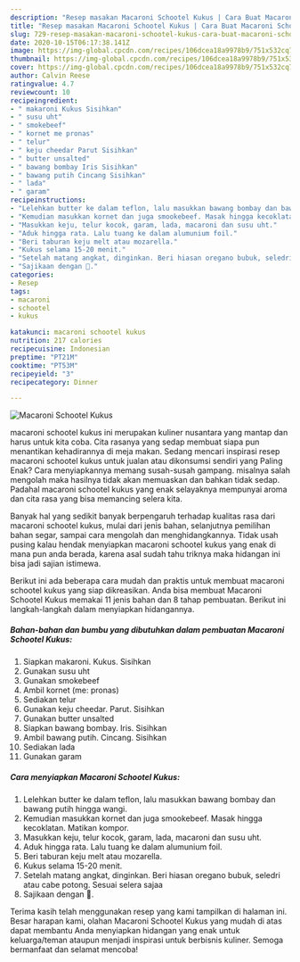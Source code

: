 ```yaml
---
description: "Resep masakan Macaroni Schootel Kukus | Cara Buat Macaroni Schootel Kukus Yang Enak Dan Mudah"
title: "Resep masakan Macaroni Schootel Kukus | Cara Buat Macaroni Schootel Kukus Yang Enak Dan Mudah"
slug: 729-resep-masakan-macaroni-schootel-kukus-cara-buat-macaroni-schootel-kukus-yang-enak-dan-mudah
date: 2020-10-15T06:17:38.141Z
image: https://img-global.cpcdn.com/recipes/106dcea18a9978b9/751x532cq70/macaroni-schootel-kukus-foto-resep-utama.jpg
thumbnail: https://img-global.cpcdn.com/recipes/106dcea18a9978b9/751x532cq70/macaroni-schootel-kukus-foto-resep-utama.jpg
cover: https://img-global.cpcdn.com/recipes/106dcea18a9978b9/751x532cq70/macaroni-schootel-kukus-foto-resep-utama.jpg
author: Calvin Reese
ratingvalue: 4.7
reviewcount: 10
recipeingredient:
- " makaroni Kukus Sisihkan"
- " susu uht"
- " smokebeef"
- " kornet me pronas"
- " telur"
- " keju cheedar Parut Sisihkan"
- " butter unsalted"
- " bawang bombay Iris Sisihkan"
- " bawang putih Cincang Sisihkan"
- " lada"
- " garam"
recipeinstructions:
- "Lelehkan butter ke dalam teflon, lalu masukkan bawang bombay dan bawang putih hingga wangi."
- "Kemudian masukkan kornet dan juga smookebeef. Masak hingga kecoklatan. Matikan kompor."
- "Masukkan keju, telur kocok, garam, lada, macaroni dan susu uht."
- "Aduk hingga rata. Lalu tuang ke dalam alumunium foil."
- "Beri taburan keju melt atau mozarella."
- "Kukus selama 15-20 menit."
- "Setelah matang angkat, dinginkan. Beri hiasan oregano bubuk, seledri atau cabe potong. Sesuai selera sajaa"
- "Sajikaan dengan 💙."
categories:
- Resep
tags:
- macaroni
- schootel
- kukus

katakunci: macaroni schootel kukus 
nutrition: 217 calories
recipecuisine: Indonesian
preptime: "PT21M"
cooktime: "PT53M"
recipeyield: "3"
recipecategory: Dinner

---
```



![Macaroni Schootel Kukus](https://img-global.cpcdn.com/recipes/106dcea18a9978b9/751x532cq70/macaroni-schootel-kukus-foto-resep-utama.jpg)


macaroni schootel kukus ini merupakan kuliner nusantara yang mantap dan harus untuk kita coba. Cita rasanya yang sedap membuat siapa pun menantikan kehadirannya di meja makan.
Sedang mencari inspirasi resep macaroni schootel kukus untuk jualan atau dikonsumsi sendiri yang Paling Enak? Cara menyiapkannya memang susah-susah gampang. misalnya salah mengolah maka hasilnya tidak akan memuaskan dan bahkan tidak sedap. Padahal macaroni schootel kukus yang enak selayaknya mempunyai aroma dan cita rasa yang bisa memancing selera kita.

Banyak hal yang sedikit banyak berpengaruh terhadap kualitas rasa dari macaroni schootel kukus, mulai dari jenis bahan, selanjutnya pemilihan bahan segar, sampai cara mengolah dan menghidangkannya. Tidak usah pusing kalau hendak menyiapkan macaroni schootel kukus yang enak di mana pun anda berada, karena asal sudah tahu triknya maka hidangan ini bisa jadi sajian istimewa.




Berikut ini ada beberapa cara mudah dan praktis untuk membuat macaroni schootel kukus yang siap dikreasikan. Anda bisa membuat Macaroni Schootel Kukus memakai 11 jenis bahan dan 8 tahap pembuatan. Berikut ini langkah-langkah dalam menyiapkan hidangannya.

<!--inarticleads1-->

##### Bahan-bahan dan bumbu yang dibutuhkan dalam pembuatan Macaroni Schootel Kukus:

1. Siapkan  makaroni. Kukus. Sisihkan
1. Gunakan  susu uht
1. Gunakan  smokebeef
1. Ambil  kornet (me: pronas)
1. Sediakan  telur
1. Gunakan  keju cheedar. Parut. Sisihkan
1. Gunakan  butter unsalted
1. Siapkan  bawang bombay. Iris. Sisihkan
1. Ambil  bawang putih. Cincang. Sisihkan
1. Sediakan  lada
1. Gunakan  garam




<!--inarticleads2-->

##### Cara menyiapkan Macaroni Schootel Kukus:

1. Lelehkan butter ke dalam teflon, lalu masukkan bawang bombay dan bawang putih hingga wangi.
1. Kemudian masukkan kornet dan juga smookebeef. Masak hingga kecoklatan. Matikan kompor.
1. Masukkan keju, telur kocok, garam, lada, macaroni dan susu uht.
1. Aduk hingga rata. Lalu tuang ke dalam alumunium foil.
1. Beri taburan keju melt atau mozarella.
1. Kukus selama 15-20 menit.
1. Setelah matang angkat, dinginkan. Beri hiasan oregano bubuk, seledri atau cabe potong. Sesuai selera sajaa
1. Sajikaan dengan 💙.




Terima kasih telah menggunakan resep yang kami tampilkan di halaman ini. Besar harapan kami, olahan Macaroni Schootel Kukus yang mudah di atas dapat membantu Anda menyiapkan hidangan yang enak untuk keluarga/teman ataupun menjadi inspirasi untuk berbisnis kuliner. Semoga bermanfaat dan selamat mencoba!
